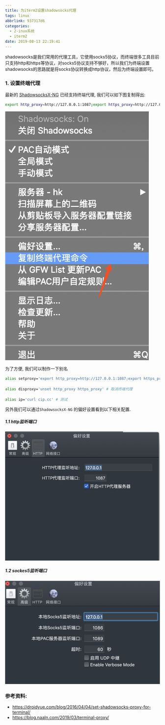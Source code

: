 ```yaml
---
title: 为iterm2设置shadowsocks代理
tags: linux
abbrlink: 937317d6
categories:
  - 2-inux系统
  - iterm2
date: 2019-08-13 22:19:41
---
```


shadowsocks是我们常用的代理工具，它使用socks5协议，而终端很多工具目前只支持http和https等协议，对socks5协议支持不够好，所以我们为终端设置shadowsocks的思路就是将socks协议转换成http协议，然后为终端设置即可。





### 1. 设置终端代理

最新的 [ShadowsocksX-NG](https://github.com/shadowsocks/ShadowsocksX-NG/releases/) 已经支持终端代理, 我们可以如下图复制得出:
```bash
export http_proxy=http://127.0.0.1:1087;export https_proxy=http://127.0.0.1:1087;
```
<!-- more -->

![1](为iterm2设置shadowsocks代理/1.png)



为了方便, 我们可以制作一下别名

```bash
alias setproxy='export http_proxy=http://127.0.0.1:1087;export https_proxy=http://127.0.0.1:1087;' # 设置终端代理

alias disproxy='unset http_proxy https_proxy' # 取消终端代理

alias ip='curl cip.cc' # 测试
```

另外我们可以通过`ShadowsocksX-NG` 的偏好设置看到以下相关配置.



##### 1.1 http监听端口

![1](为iterm2设置shadowsocks代理/2.png)



##### 1.2 sockes5监听端口

![1](为iterm2设置shadowsocks代理/3.png)



### 参考资料:

+ https://droidyue.com/blog/2016/04/04/set-shadowsocks-proxy-for-terminal/
+ https://blog.naaln.com/2019/03/terminal-proxy/

